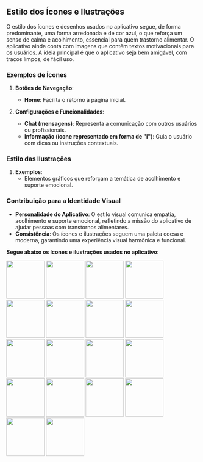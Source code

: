 ## Estilo dos Ícones e Ilustrações
O estilo dos ícones e desenhos usados no aplicativo segue, de forma predominante, uma forma arredonada e de cor azul, o que reforça um senso de calma e acolhimento, essencial para quem trastorno alimentar. O aplicativo ainda conta com imagens que contêm textos motivacionais para os usuários. A ideia principal é que o aplicativo seja bem amigável, com traços limpos, de fácil uso.

### Exemplos de Ícones
1. **Botões de Navegação**:
   - **Home**: Facilita o retorno à página inicial.

2. **Configurações e Funcionalidades**:
   - **Chat (mensagens)**: Representa a comunicação com outros usuários ou profissionais.
   - **Informação (ícone representado em forma de "i")**: Guia o usuário com dicas ou instruções contextuais.

### Estilo das Ilustrações
1. **Exemplos**:
   - Elementos gráficos que reforçam a temática de acolhimento e suporte emocional.

### Contribuição para a Identidade Visual
- **Personalidade do Aplicativo**: O estilo visual comunica empatia, acolhimento e suporte emocional, refletindo a missão do aplicativo de ajudar pessoas com transtornos alimentares.
- **Consistência**: Os ícones e ilustrações seguem uma paleta coesa e moderna, garantindo uma experiência visual harmônica e funcional.
  
**Segue abaixo os ícones e ilustrações usados no aplicativo**:
  
<img src="https://github.com/user-attachments/assets/7594e026-8e00-4e40-90c5-b88bb44e4e28" width="100">
<img src="https://github.com/user-attachments/assets/18c55cb7-b013-4de2-a207-68f63a63c184" width="100">
<img src="https://github.com/user-attachments/assets/81f1674d-ec06-43fc-8c02-c11495b73a7f" width="100">
<img src="https://github.com/user-attachments/assets/9183a593-3dd3-447b-a592-1b33fe375dfc" width="100">
<img src="https://github.com/user-attachments/assets/08b67b30-f618-4983-99f2-4c37b49fafbc" width="100">
<img src="https://github.com/user-attachments/assets/b248cee8-3990-4491-be92-740fcd2d431e" width="100">
<img src="https://github.com/user-attachments/assets/b66d0bb4-c884-42dc-bd04-4588632de409" width="100">
<img src="https://github.com/user-attachments/assets/95aebf4e-a5b8-489f-981c-f1261102433b" width="100">
<img src="https://github.com/user-attachments/assets/1321f677-3bed-48a6-a98b-e08aa52bcb2c" width="100">
<img src="https://github.com/user-attachments/assets/9530911a-1b7d-4abc-9420-d5fd7e4f23e4" width="100">
<img src="https://github.com/user-attachments/assets/b719e606-272e-4e83-bf46-24f4ea141fbe" width="100">
<img src="https://github.com/user-attachments/assets/501545cf-1dda-4e0a-a123-4aca989e7272" width="100">
<img src="https://github.com/user-attachments/assets/874f4105-73d9-44f3-ba59-d87713473bef" width="100">
<img src="https://github.com/user-attachments/assets/f7732341-3eaa-4b76-ba66-bdc5c1bd4de1" width="100">
<img src="https://github.com/user-attachments/assets/295b1bf9-a394-4ccc-9003-61749105b05b" width="100">
<img src="https://github.com/user-attachments/assets/fabfde9c-0f3a-4341-94d1-1efde53d4393" width="100">
<img src="https://github.com/user-attachments/assets/5ea87e01-dc98-4f4c-b0f4-88b89ebd3a6b" width="100">
<img src="https://github.com/user-attachments/assets/9282ad4a-c325-4a51-b1df-0c8c92072de8" width="100">







